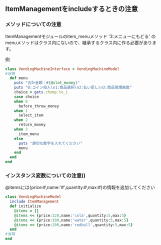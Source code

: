 ## ItemManagementをincludeするときの注意

### メソッドについての注意
ItemManagementモジュールのitem_menuメソッド '3:メニューにもどる' の
menuメソッドはクラス内にないので、継承するクラス内に作る必要があります。

例
~~~ruby
class VendingMachineInterface < VendingMachineModel
#省略
  def menu
    puts "合計金額：#{@slot_money}"
    puts "0:コイン投入\n1:商品選択\n2:払い戻し\n3:商品管理画面"
    choice = gets.chomp.to_i
    case choice
    when 0
      before_throw_money
    when 1
      select_item
    when 2
      return_money
    when 3
      item_menu
    else
      puts "適切な数字を入れてください"
      menu
    end
  end
end
~~~

### インスタンス変数についての注意()
@itemsには{price:#,name:'#',quantity:#,max:#}の情報を追加してください
~~~ruby
class VendingMachineModel
  include ItemManagement
  def initialize
    @items = []
    @items << {price:120,name:'cola',quantity:5,max:5}
    @items << {price:100,name:'water',quantity:5,max:5}
    @items << {price:200,name:'redbull',quantity:5,max:5}
  end
#省略
end
~~~
